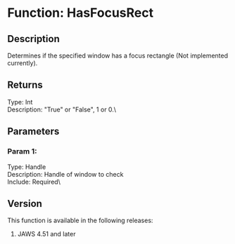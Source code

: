# Function: HasFocusRect

## Description

Determines if the specified window has a focus rectangle (Not
implemented currently).

## Returns

Type: Int\
Description: \"True\" or \"False\", 1 or 0.\

## Parameters

### Param 1:

Type: Handle\
Description: Handle of window to check\
Include: Required\

## Version

This function is available in the following releases:

1.  JAWS 4.51 and later
